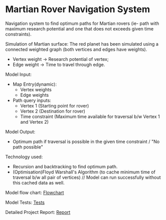 # Martian Rover Navigation System
Navigation system to find optimum paths for Martian rovers (ie- path with maximum research potential and one that does not exceeds given time constraints).

Simulation of Martian surface:
The red planet has been simulated using a connected weighted graph (both vertices and edges have weights).
- Vertex weight -> Research potential of vertex;
- Edge weight -> Time to travel through edge.

Model Input:    
  - Map Entry(dynamic):   
     - Vertex weights
     - Edge weights   
  - Path query inputs:
    - Vertex 1 (Starting point for rover)
    - Vertex 2 (Destination for rover)
    - Time constraint (Maximum time available for traversal b/w Vertex 1 and Vertex 2) 
  
Model Output:
   - Optimum path if traversal is possible in the given time constraint / "No path possible"


Technology used:
  - Recursion and backtracking to find optimum path.
  - (Optimisation)Floyd Warshall's Algorithm (to cache minimum time of traversal b/w all pair of vertices) // Model can run successfully without this cached data as well.

Model flow chart: [Flowchart](https://github.com/its7ARC/martianRoverNavigationSystem/blob/main/ModelFlowChart.png)

Model Tests: [Tests](https://github.com/its7ARC/martianRoverNavigationSystem/blob/main/ModelTests.ipynb)

Detailed Project Report: [Report](https://github.com/its7ARC/martianRoverNavigationSystem/blob/main/projectReport.pdf)
